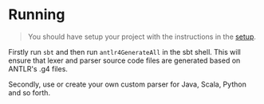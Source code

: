# Running

> You should have setup your project with the instructions in the [setup](./Setup.md).

Firstly run `sbt` and then run `antlr4GenerateAll` in the sbt shell.  This will ensure that lexer and parser source code files are generated based on ANTLR's .g4 files.

Secondly, use or create your own custom parser for Java, Scala, Python and so forth.